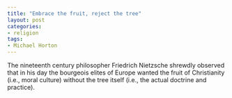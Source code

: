 ```yaml
---
title: "Embrace the fruit, reject the tree"
layout: post
categories:
- religion
tags:
- Michael Horton
---
```


The nineteenth century philosopher Friedrich Nietzsche shrewdly observed that in his day the bourgeois elites of Europe wanted the fruit of Christianity (i.e., moral culture) without the tree itself (i.e., the actual doctrine and practice).